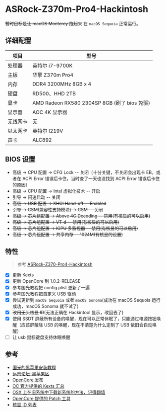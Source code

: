 # ASRock-Z370m-Pro4-Hackintosh

~~暂时目标是让 macOS Monterey 跑起来~~
在 `macOS Sequoia` 正常运行。

## 详细配置

|项目|型号|
|----|----|
|处理器| 英特尔 i7-9700K|
|主板|华擎 Z370m Pro4|
|内存|DDR4 3200MHz 8GB x 4|
|硬盘|RD500、HHD 2TB|
|显卡|AMD Radeon RX580 2304SP 8GB (刷了 bios 免驱)|
|显示器|AOC 4K 显示器|
|无线网卡	|无|
|以太网卡	|英特尔 I219V|
|声卡|ALC892|

## BIOS 设置

- 高级 -> CPU 配置 -> CFG Lock -- 关闭（十分关键，不关闭会出现卡 EB，或者在 ACPI Error 错误后卡住，当时查了一天也没找到 ACPI Error 错误后卡住的原因）
- 高级 -> CPU 配置 -> Intel 虚拟化技术 -- 开启
- 引导 -> 闪速启动 -- 关闭
- ~~高级 -> USB 配置 -> XHCI Hand-off -- Enabled~~
- ~~引导 -> CSM(兼容性支持模块) -> CSM -- 关闭~~
- ~~高级 -> 芯片组配置 -> Above 4G Decoding -- 禁用(有核显的可以启用)~~
- ~~高级 -> 芯片组配置 -> VT-d -- 禁用(有核显的可以启用)~~
- ~~高级 -> 芯片组配置 -> IGPU 多监视器 -- 禁用(有核显的可以启用)~~
- ~~高级 -> 芯片组配置 -> 共享内存 -- 1024M(有核显的设置)~~

## 特性

> 参考 [ASRock-Z370-Pro4-Hackintosh](https://github.com/athlonreg/ASRock-Z370-Pro4-Hackintosh)

- [x] 更新 Kexts
- [x] 更新 OpenCore 到 1.0.2-RELEASE
- [x] 参考国光教程把 config.plist 更新了一遍
- [x] 参考国光教程把自定义 USB 驱动
- [x] 尝试更新到 `macOS Sequoia` 或者 `macOS Sonoma`(成功在 macOS Sequoia 运行成功，macOS Sonoma 就不试了)
- [x] ~~改用无头核显 ID~~(无法正确在 Hackintool 显示，改回去了)
- [x] 使用 SSDT 屏蔽所有设备的唤醒，现在可以正常休眠了，只能通过电源按钮唤醒（应该屏蔽除 USB 的唤醒，现在不清楚为什么定制了 USB 依旧会自动唤醒）
- [ ] 让 usb 鼠标键盘支持休眠唤醒

## 参考

- [国光的黑苹果安装教程](https://apple.sqlsec.com/)
- [远景论坛-黑苹果区](https://bbs.pcbeta.com/forum.php?gid=86)
- [OpenCore 发布](https://github.com/acidanthera/OpenCorePkg)
- [OC 官方提供的 Kexts 汇总](https://dortania.github.io/builds/)
- [OSX 上在旧系统中下载新系统的方法，记得翻墙](https://github.com/ninxsoft/Mist)
- [OpenCore 提供的 Patch 工具](https://github.com/dortania/OpenCore-Legacy-Patcher)
- [核显 ID 列表](https://blog.daliansky.net/Intel-core-display-platformID-finishing.html)